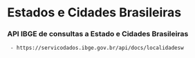 # Estados e Cidades Brasileiras

### API IBGE de consultas a Estado e Cidades Brasileiras
	 - https://servicodados.ibge.gov.br/api/docs/localidadesw